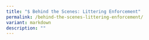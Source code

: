 ```yaml
---
title: "$ Behind the Scenes: Littering Enforcement"
permalink: /behind-the-scenes-littering-enforcement/
variant: markdown
description: ""
---
```

